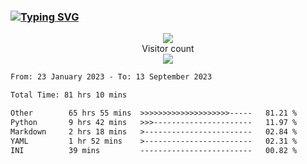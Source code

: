 ### <a href="https://git.io/typing-svg"><img src="https://readme-typing-svg.herokuapp.com?font=Fira+Code&pause=1000&width=435&lines=+Hi+%F0%9F%91%8B+There+is+Chenghow" alt="Typing SVG" /></a>
<p align="center"> 
  <img src="https://github-readme-stats.vercel.app/api?username=chenghow&show_icons=true"><br>
  Visitor count<br>
  <img src="https://profile-counter.glitch.me/chenghow/count.svg">
</p>

<!--START_SECTION:waka-->

```txt
From: 23 January 2023 - To: 13 September 2023

Total Time: 81 hrs 10 mins

Other        65 hrs 55 mins  >>>>>>>>>>>>>>>>>>>>-----   81.21 %
Python       9 hrs 42 mins   >>>----------------------   11.97 %
Markdown     2 hrs 18 mins   >------------------------   02.84 %
YAML         1 hr 52 mins    >------------------------   02.31 %
INI          39 mins         -------------------------   00.82 %
```

<!--END_SECTION:waka-->
